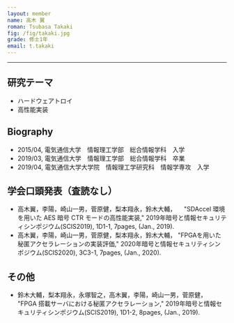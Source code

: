 ```yaml
---
layout: member
name: 高木 翼
roman: Tsubasa Takaki
fig: /fig/takaki.jpg
grade: 修士1年
email: t.takaki
---
```


---

## 研究テーマ

- ハードウェアトロイ
- 高性能実装

## Biography

- 2015/04, 電気通信大学　情報理工学部　総合情報学科　入学
- 2019/03, 電気通信大学　情報理工学部　総合情報学科　卒業
- 2019/04, 電気通信大学大学院　情報理工学研究科　情報学専攻　入学

## 学会口頭発表（査読なし）

- 高木翼，李陽，崎山一男，菅原健，梨本翔永，鈴木大輔，
　"SDAccel 環境を用いた AES 暗号 CTR モードの高性能実装,"
  2019年暗号と情報セキュリティシンポジウム(SCIS2019),
  1D1-1, 7pages, (Jan., 2019).
- 高木翼，李陽，崎山一男，菅原健，梨本翔永，鈴木大輔，
  "FPGAを用いた秘匿アクセラレーションの実装評価,"
  2020年暗号と情報セキュリティシンポジウム(SCIS2020),
  3C3-1, 7pages, (Jan., 2020).

## その他

- 鈴木大輔，梨本翔永，永塚智之，高木翼，李陽，崎山一男，菅原健，
  "FPGA 搭載サーバにおける秘匿アクセラレーション,"
  2019年暗号と情報セキュリティシンポジウム(SCIS2019),
  1D1-2, 8pages, (Jan., 2019).

